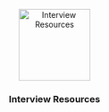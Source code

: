 <p align="center">
  <img  alt="Interview Resources" height="128px" width="128px" src="https://www.bitdegree.org/tutorials/wp-content/uploads/2018/08/what-is-a-web-developer.jpg">
</p>

<h3 align="center"> Interview Resources </h3>

